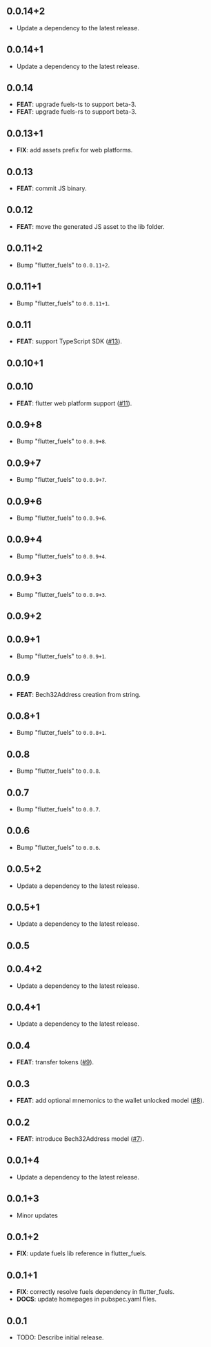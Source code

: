 ## 0.0.14+2

 - Update a dependency to the latest release.

## 0.0.14+1

 - Update a dependency to the latest release.

## 0.0.14

 - **FEAT**: upgrade fuels-ts to support beta-3.
 - **FEAT**: upgrade fuels-rs to support beta-3.

## 0.0.13+1

 - **FIX**: add assets prefix for web platforms.

## 0.0.13

 - **FEAT**: commit JS binary.

## 0.0.12

 - **FEAT**: move the generated JS asset to the lib folder.

## 0.0.11+2

 - Bump "flutter_fuels" to `0.0.11+2`.

## 0.0.11+1

 - Bump "flutter_fuels" to `0.0.11+1`.

## 0.0.11

 - **FEAT**: support TypeScript SDK ([#13](https://github.com/Fuelet/fuels-dart/issues/13)).

## 0.0.10+1

## 0.0.10

 - **FEAT**: flutter web platform support ([#11](https://github.com/Fuelet/fuels-dart/issues/11)).

## 0.0.9+8

 - Bump "flutter_fuels" to `0.0.9+8`.

## 0.0.9+7

 - Bump "flutter_fuels" to `0.0.9+7`.

## 0.0.9+6

 - Bump "flutter_fuels" to `0.0.9+6`.

## 0.0.9+4

 - Bump "flutter_fuels" to `0.0.9+4`.

## 0.0.9+3

 - Bump "flutter_fuels" to `0.0.9+3`.

## 0.0.9+2

## 0.0.9+1

 - Bump "flutter_fuels" to `0.0.9+1`.

## 0.0.9

 - **FEAT**: Bech32Address creation from string.

## 0.0.8+1

 - Bump "flutter_fuels" to `0.0.8+1`.

## 0.0.8

 - Bump "flutter_fuels" to `0.0.8`.

## 0.0.7

 - Bump "flutter_fuels" to `0.0.7`.

## 0.0.6

 - Bump "flutter_fuels" to `0.0.6`.

## 0.0.5+2

 - Update a dependency to the latest release.

## 0.0.5+1

 - Update a dependency to the latest release.

## 0.0.5

## 0.0.4+2

 - Update a dependency to the latest release.

## 0.0.4+1

 - Update a dependency to the latest release.

## 0.0.4

 - **FEAT**: transfer tokens ([#9](https://github.com/Fuelet/fuels-dart/issues/9)).

## 0.0.3

 - **FEAT**: add optional mnemonics to the wallet unlocked model ([#8](https://github.com/Fuelet/fuels-dart/issues/8)).

## 0.0.2

 - **FEAT**: introduce Bech32Address model ([#7](https://github.com/Fuelet/fuels-dart/issues/7)).

## 0.0.1+4

 - Update a dependency to the latest release.

## 0.0.1+3

 - Minor updates

## 0.0.1+2

 - **FIX**: update fuels lib reference in flutter_fuels.

## 0.0.1+1

 - **FIX**: correctly resolve fuels dependency in flutter_fuels.
 - **DOCS**: update homepages in pubspec.yaml files.

## 0.0.1

* TODO: Describe initial release.
